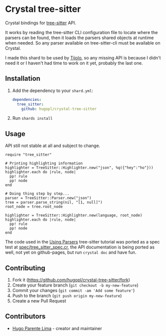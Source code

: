 # Crystal tree-sitter

Crystal bindings for [tree-sitter](https://github.com/tree-sitter/tree-sitter) API.

It works by reading the tree-sitter CLI configuration file to locate where the parsers can be found, then it loads the
parsers shared objects at runtime when needed. So any parser available on tree-sitter-cli must be available on Crystal.

I made this shard to be used by [Tijolo](https://github.com/hugopl/tijolo), so any missing API is because I didn't need it
or I haven't had time to work on it yet, probably the last one.

## Installation

1. Add the dependency to your `shard.yml`:

   ```yaml
   dependencies:
     tree_sitter:
       github: hugopl/crystal-tree-sitter
   ```

2. Run `shards install`

## Usage

API still not stable at all and subject to change.

```crystal
require "tree_sitter"

# Printing highlighting information
highlighter = TreeSitter::Highlighter.new("json", %q({"hey":"ho"}))
highlighter.each do |rule, node|
  pp! rule
  pp! node
end

# Doing thing step by step...
parser = TreeSitter::Parser.new("json")
tree = parser.parse_string(nil, "[1, null]")
root_node = tree.root_node

highlighter = TreeSitter::Highlighter.new(language, root_node)
highlighter.each do |rule, node|
  pp! rule
  pp! node
end
```

The code used in the [Using Parsers](https://tree-sitter.github.io/tree-sitter/using-parsers) tree-sitter tutorial
was ported as a spec test at [spec/tree_sitter_spec.cr](spec/tree_sitter_spec.cr), the API documentation is being
ported as well, not yet on github-pages, but run `crystal doc` and have fun.

## Contributing

1. Fork it (<https://github.com/hugopl/crystal-tree-sitter/fork>)
2. Create your feature branch (`git checkout -b my-new-feature`)
3. Commit your changes (`git commit -am 'Add some feature'`)
4. Push to the branch (`git push origin my-new-feature`)
5. Create a new Pull Request

## Contributors

- [Hugo Parente Lima](https://github.com/hugopl) - creator and maintainer
